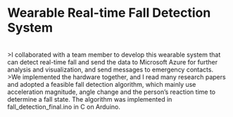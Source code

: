 # Wearable Real-time Fall Detection System
<br>>I collaborated with a team member to develop this wearable system that can detect real-time fall and send the data to Microsoft Azure for further analysis and visualization, and send messages to emergency contacts. 
<br>>We implemented the hardware together, and I read many research papers and adopted a feasible fall detection algorithm, which mainly use acceleration magnitude, angle change and the person’s reaction time to determine a fall state. The algorithm was implemented in fall_detection_final.ino in C on Arduino.
